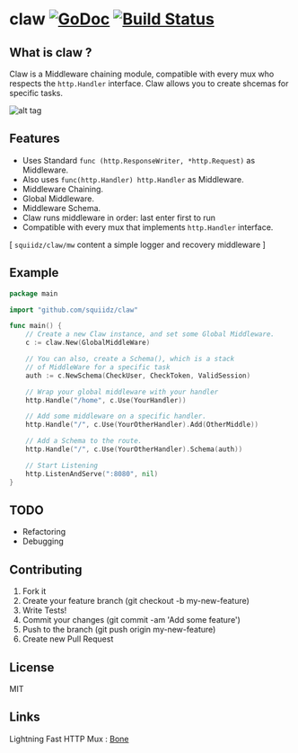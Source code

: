 claw [![GoDoc](https://godoc.org/github.com/squiidz/claw?status.png)](http://godoc.org/github.com/squiidz/claw) [![Build Status](https://travis-ci.org/squiidz/claw.svg?branch=master)](https://travis-ci.org/squiidz/claw)
=======

## What is claw ?

Claw is a Middleware chaining module, compatible with
every mux who respects the ` http.Handler ` interface. Claw allows you
to create shcemas for specific tasks.

![alt tag](http://upload.wikimedia.org/wikipedia/commons/thumb/7/7e/Claw.jpg/640px-Claw.jpg)

## Features

- Uses Standard ` func (http.ResponseWriter, *http.Request) ` as Middleware.
- Also uses ` func(http.Handler) http.Handler ` as Middleware.
- Middleware Chaining.
- Global Middleware.
- Middleware Schema.
- Claw runs middleware in order: last enter first to run
- Compatible with every mux that implements ` http.Handler ` interface.

[ `squiidz/claw/mw` content a simple logger and recovery middleware ]

## Example
```go
package main

import "github.com/squiidz/claw"

func main() {
	// Create a new Claw instance, and set some Global Middleware.
	c := claw.New(GlobalMiddleWare)

	// You can also, create a Schema(), which is a stack
	// of MiddleWare for a specific task
	auth := c.NewSchema(CheckUser, CheckToken, ValidSession)

	// Wrap your global middleware with your handler
	http.Handle("/home", c.Use(YourHandler))

	// Add some middleware on a specific handler.
	http.Handle("/", c.Use(YourOtherHandler).Add(OtherMiddle)) 

	// Add a Schema to the route.
	http.Handle("/", c.Use(YourOtherHandler).Schema(auth)) 

	// Start Listening
	http.ListenAndServe(":8080", nil)
}
```

## TODO
- Refactoring
- Debugging

## Contributing

1. Fork it
2. Create your feature branch (git checkout -b my-new-feature)
3. Write Tests!
4. Commit your changes (git commit -am 'Add some feature')
5. Push to the branch (git push origin my-new-feature)
6. Create new Pull Request

## License
MIT

## Links

Lightning Fast HTTP Mux : [Bone](https://github.com/squiidz/bone)

